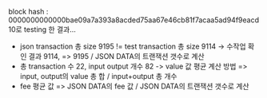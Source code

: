 
block hash : 0000000000000bae09a7a393a8acded75aa67e46cb81f7acaa5ad94f9eacd10로 testing 한 결과...

* json transaction 총 size 9195 != test transaction 총 size 9114
  -> 수작업 확인 결과 9114, => 9195 / JSON DATA의 트랜잭션 갯수로 계산
* 총 transaction 수 22, input output 개수 82
  -> value 값 평균 계산 방법 => input, output의 value 총 합 / input+output 총 개수
* fee 평균 값 => JSON DATA의 fee 값 / JSON DATA의 트랜잭션 갯수로 계산
